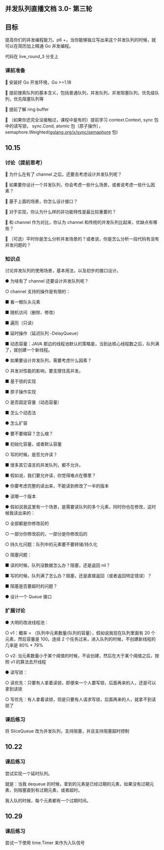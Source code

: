 ## 并发队列直播文档 3.0- 第三轮

## 目标

提高你们的并发编程能力。p6 +，当你能够独立写出来这个并发队列的时候，就可以在简历加上精通 Go 并发编程。

代码在 live_round_3 分支上

### 课前准备

 安装好 Go 开发环境，Go >=1.18

 提前搜索队列的基本含义，包括普通队列，并发队列，并发阻塞队列，优先级队列，优先阻塞队列等

 提前了解 ring buffer

 （如果你还完全没接触过，课程中是有的）提前学习 context.Context, sync 包中的读写锁， sync.Cond, atomic 包（原子操作），semaphore.Weighted([golang.org/x/sync/semaphore](golang.org/x/sync/semaphore) 包) 

## 10.15

### 讨论（提前思考）

 为什么在有了 channel 之后，还要去考虑设计并发队列呢？

 如果要你设计一个并发队列，你会考虑一些什么场景，或者说考虑一些什么因素？

 基于上面的场景，你怎么设计接口？

 对于实现，你认为什么样的非功能特性是最比较重要的？

 和 channel 作为对比，你认为 channel 和传统的并发队列比起来，优缺点有哪些？

 （可选）平时你是怎么分析并发场景的？或者说，你是怎么分析一段代码有没有并发问题的？

### 知识点

讨论并发队列的使用场景，基本用法，以及初步的接口设计。

● 为啥有了 channel 还要设计并发队列呢？

○ channel 支持的操作是有限的：

■ 看一眼队头元素

■ 随机访问（删除、修改）

■ 遍历（只读）

■ 延时操作（延迟队列 -DelayQueue）

■ 动态容量：JAVA 那边的线程池默认的策略是，当到达核心线程数之后，队列满了，就创建一个新线程。

● 如果要设计并发队列，需要考虑什么因素？

○ 并发对性能的影响，要支撑住高并发。

■ 基于锁的实现

■ 原子操作实现

○ 是否固定容量（动态容量）

■ 怎么个动态法

● 怎么扩容

● 要不要缩容？怎么缩？

■ 初始化容量，或者默认容量

○ 写的时候，是否允许读？

■ 很多其它语言的并发队列，都不允许。

■ 假如说，我们要允许读，你觉得难点在哪里？

● 你要考虑完整的读出来，不能读到修改了一半的版本

● 读哪一个版本

● 假如说我这里有一个场景，是需要读队列的多个元素，同时你也在修改，这时候我读出来的：

○ 全部都是你修改前的

○ 一部分你修改前的，一部分是你修改后的

○ 持久化问题：队列中的元素要不要转储/持久化

○ 阻塞问题：

■ 读的时候，队列没数据怎么办？阻塞，还是返回 nil？

■ 写的时候，队列满了怎么办？阻塞，还是直接返回（或者返回特定错误）？

■ 阻塞是否要超时的问题？

● 设计一个 Queue 接口

### 扩展讨论

● 大明的改进线程池：

○ v1：概率 = （队列中元素数量/队列的容量），假如说我现在队列里面有 20 个元素，然后容量是 100。连续 2 个任务过来，进入队列的时候，不创建新线程的几率是 80% * 79%

○ v2: 当元素数量小于某个阈值的时候，不会创建，然后在大于某个阈值之后，按照 v1 的算法去开线程

● 读写锁：

○ 读优先：只要有人拿着读锁，即便来一个人要写锁，后面再来的人，还是可以拿到读锁

○ 写优先：有人拿着读锁，但是只要有人请求写锁，后面再来的人，就拿不到读锁了

### 课后练习

将 SliceQueue 改为并发队列，支持阻塞，并且支持阻塞超时控制

## 10.22

### 课后练习

尝试实现一个延时队列。

就是：当我 dequeue 的时候，拿到的元素是已经过期的元素，如果没有过期元素，则阻塞直到有过期元素，或者超时。

我入队的时候，每个元素都有一个过期时间。

## 10.29

### 课后练习

尝试一下使用 time.Timer 来作为入队信号
